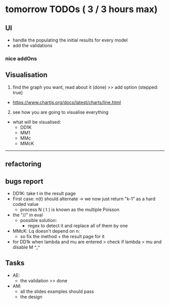 # tomorrow TODOs (  3 / 3 hours max)

## UI
- handle the populating the initial results for every model
- add the validations

### nice addOns


## Visualisation
1. find the graph you want, read about it (done) >> add option (stepped: true)

  - https://www.chartjs.org/docs/latest/charts/line.html 
2. see how you are going to visualise everything
  - what will be visualised:
    - DD1K
    - MM1
    - MMc
    - MMcK
---------
## refactoring 



## bugs report
- DD1K: take t in the result page
- First case: n(t) should alternate -> we now just return "k-1" as a hard coded value
    - process N ( t ) is known as the multiple Poisson
- the "//" in eval
    - possible solution:
        - regex to detect it and replace all of them by one
- MMcK: Lq doesn't depend on n:
    - so fix the method + the result page for it 
- for DD1k when lambda and mu are entered > check if lambda > mu and disable M ^_^

## Tasks
- AE:
    - the validation >> done
- AM:
    - all the slides examples should pass
    - the design
